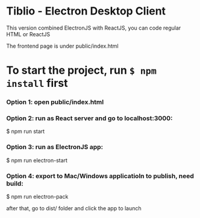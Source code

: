 # Tiblio - Electron Desktop Client
This version combined ElectronJS with ReactJS, you can code regular HTML or ReactJS

The frontend page is under public/index.html


# To start the project, run `$ npm install` first

### Option 1: open public/index.html

### Option 2: run as React server and go to localhost:3000: 
   
  $ npm run start

### Option 3: run as ElectronJS app:

  $ npm run electron-start

### Option 4: export to Mac/Windows applicatioln to publish, need build:
   
  $ npm run electron-pack

   after that, go to dist/ folder and click the app to launch

 
